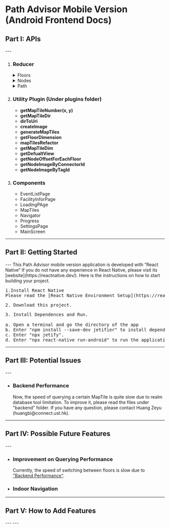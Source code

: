 <h1> Path Advisor Mobile Version (Android Frontend Docs)</h1>

<h2 id="Part1">Part I: APIs</h2> 
---

<ol>
<li><h3><strong>Reducer</strong></h3>  
   <details>
   <summary>
   Floors
   </summary>
   <h3>Floor reducer provides data about the current floor.</h3>

   State:
   <pre>
   * data
   * currentFloor
   * currX
   * currY
   * sumX
   * sumY
   * suggestedNodes
   * currentNode
   * currentBuilding
   * renderLoadingPage
   * mapTileCache
   * previousNode
   </pre>

   Actions:
   <pre>
   * CHANGE_FLOOR
   * CHANGE_BUILDING
   * CHANGE_CURRX
   * CHANGE_CURRY
   * CHANGE_SUMX
   * CHANGE_SUMY
   * CHANGE_NODE
   * UPDATE_FLOOR_DATA
   * UPDATE_CURRENT_FLOOR
   * RENDER_LOADING_PAGE
   * UPDATE_MAPTILE_CACHE
   * SAVE_PREVIOUS_NODE
   * CLEAR_NODE
   </pre>
   </details>

   <details><summary> Nodes</summary>
   <h3>Nodes</h3>
   State
   <pre>
   * data
   * currentNode
   </pre>

   Actions
   <pre>
   * FIND_NODE
   * UPDATE_NODE_DATA
   </pre>
   </details>   

   <details><summary> Path</summary>
   <h3>Path</h3>
   State
   <pre>
   * data
   * fromNodeId
   * toNodeId
   * floors
   </pre>

   Actions
   <pre>
   * UPDATE_PATH 
   * CLEAR_PATH_STATE
   </pre>
   </details>
</li>

<li><h3><strong>Utility Plugin</strong> (Under plugins folder)</h3>
   <ul>
   <li><strong>getMapTileNumber(x, y)</strong></li>
   <li><strong>getMapTileDir</strong></li> 
   <li><strong>dirToUri</strong></li> 
   <li><strong>createImage</strong></li> 
   <li><strong>generateMapTiles</strong></li> 
   <li><strong>getFloorDimension</strong></li> 
   <li><strong>mapTilesRefactor</strong></li> 
   <li><strong>getMapTileDim</strong></li>
   <li><strong>getDefualtView</strong></li>
   <li><strong>getNodeOffsetForEachFloor</strong></li>
   <li><strong>getNodeImageByConnectorId</strong></li>
   <li><strong>getNodeImageByTagId</strong></li>
   </ul>
</li>

<li><h3><strong>Components</strong></h3>
    <ul>
        <li>EventListPage</li>
        <li>FacilityInforPage</li>
        <li>LoadingPAge</li>
        <li>MapTiles</li>
        <li>Navigator</li>
        <li>Progress</li>
        <li>SettingsPage</li>
        <li>MainScreen</li>
    </ul>
</li>
</ol>

---
<h2 id="Part2">Part II: Getting Started</h2> 
---
This Path Advisor mobile version application is developed with “React Native” If you do not have any experience in React Native, please visit its [website](https://reactnative.dev/). Here is the instructions on how to start building your project.  
<pre>1.Install React Native <br />Please read the [React Native Environment Setup](https://reactnative.dev/docs/environment-setup) thoroughly. Please install "React Native CLI" instead of "Expo CLI".</pre> 
<pre>2. Download this project. </pre>
<pre>3. Install Dependences and Run.<br /> 
a. Open a terminal and go the directory of the app 
b. Enter "npm install --save-dev jetifier" to install dependences. 
c. Enter "npx jetify".  
d. Enter "npx react-native run-android" to run the application. 
</pre> 

---
<h2 id="Part3">Part III: Potential Issues</h2>   
--- 
<ul>
    <li id="PI1">
        <h3>Backend Performance</h3>
        Now, the speed of querying a certain MapTile is quite slow due to realm database tool limitation. To improve it, please read the files under "backend" folder. If you have any question, please contact Huang Zeyu (huangbi@connect.ust.hk).
    </li>
</ul>

--- 

<h2 id="Part4">Part IV: Possible Future Features</h2>    
--- 
<ul>
    <li>
        <h3>Improvement on Querying Performance</h3>
        Currently, the speed of switching between floors is slow due to <a href="#PI1">"Backend Performance"</a>.
    </li>
    <li>
        <h3>Indoor Navigation</h3>
    </li>
</ul>

--- 
<h2 id="Part5">Part V: How to Add Features</h2>
---
---
